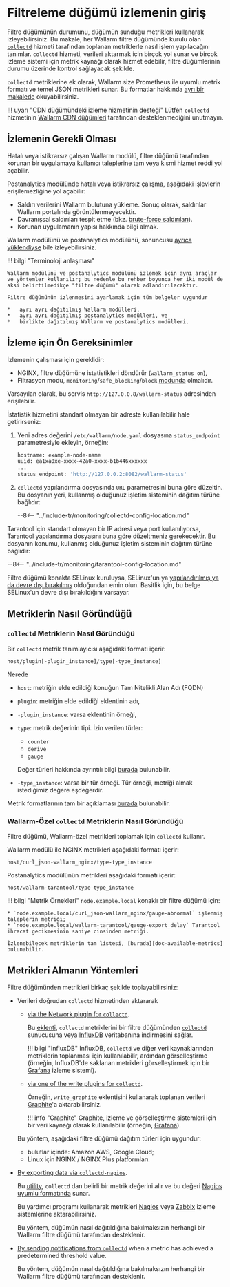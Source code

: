 [link-collectd]:            https://collectd.org/

[av-bruteforce]:            ../../attacks-vulns-list.md#bruteforce-attack
[doc-postanalitycs]:        ../installation-postanalytics-en.md

[link-collectd-naming]:     https://collectd.org/wiki/index.php/Naming_schema
[link-data-source]:         https://collectd.org/wiki/index.php/Data_source
[link-collectd-networking]: https://collectd.org/wiki/index.php/Networking_introduction
[link-influxdb]:            https://www.influxdata.com/products/influxdb-overview/
[link-grafana]:             https://grafana.com/
[link-graphite]:            https://github.com/graphite-project/graphite-web
[link-network-plugin]:      https://collectd.org/wiki/index.php/Plugin:Network
[link-write-plugins]:       https://collectd.org/wiki/index.php/Table_of_Plugins
[link-collectd-nagios]:     https://collectd.org/wiki/index.php/Collectd-nagios
[link-nagios]:              https://www.nagios.org/
[link-zabbix]:              https://www.zabbix.com/
[link-nagios-format]:       https://nagios-plugins.org/doc/guidelines.html#AEN200
[link-selinux]:             https://www.redhat.com/en/topics/linux/what-is-selinux

[doc-available-metrics]:    available-metrics.md
[doc-network-plugin]:       fetching-metrics.md#exporting-metrics-via-the-collectd-network-plugin
[doc-write-plugins]:        fetching-metrics.md#exporting-metrics-via-the-collectd-write-plugins
[doc-collectd-nagios]:      fetching-metrics.md#exporting-metrics-using-the-collectd-nagios-utility
[doc-collectd-notices]:     fetching-metrics.md#sending-notifications-from-collectd

[doc-selinux]:  ../configure-selinux.md

# Filtreleme düğümü izlemenin giriş

Filtre düğümünün durumunu, düğümün sunduğu metrikleri kullanarak izleyebilirsiniz. Bu makale, her Wallarm filtre düğümünde kurulu olan [`collectd`][link-collectd] hizmeti tarafından toplanan metriklerle nasıl işlem yapılacağını tanımlar. `collectd` hizmeti, verileri aktarmak için birçok yol sunar ve birçok izleme sistemi için metrik kaynağı olarak hizmet edebilir, filtre düğümlerinin durumu üzerinde kontrol sağlayacak şekilde.

`collectd` metriklerine ek olarak, Wallarm size Prometheus ile uyumlu metrik formatı ve temel JSON metrikleri sunar. Bu formatlar hakkında [ayrı bir makalede](../configure-statistics-service.md) okuyabilirsiniz.

!!! uyarı "CDN düğümündeki izleme hizmetinin desteği"
    Lütfen `collectd` hizmetinin [Wallarm CDN düğümleri](../../installation/cdn-node.md) tarafından desteklenmediğini unutmayın.

##  İzlemenin Gerekli Olması

Hatalı veya istikrarsız çalışan Wallarm modülü, filtre düğümü tarafından korunan bir uygulamaya kullanıcı taleplerine tam veya kısmi hizmet reddi yol açabilir.

Postanalytics modülünde hatalı veya istikrarsız çalışma, aşağıdaki işlevlerin erişilemezliğine yol açabilir:
*   Saldırı verilerini Wallarm bulutuna yükleme. Sonuç olarak, saldırılar Wallarm portalında görüntülenmeyecektir.
*   Davranışsal saldırıları tespit etme (bkz. [brute-force saldırıları][av-bruteforce]).
*   Korunan uygulamanın yapısı hakkında bilgi almak.

Wallarm modülünü ve postanalytics modülünü, sonuncusu [ayrıca yüklendiyse][doc-postanalitycs] bile izleyebilirsiniz.



!!! bilgi "Terminoloji anlaşması"

    Wallarm modülünü ve postanalytics modülünü izlemek için aynı araçlar ve yöntemler kullanılır; bu nedenle bu rehber boyunca her iki modül de aksi belirtilmedikçe "filtre düğümü" olarak adlandırılacaktır.
    
    Filtre düğümünün izlenmesini ayarlamak için tüm belgeler uygundur

    *   ayrı ayrı dağıtılmış Wallarm modülleri,
    *   ayrı ayrı dağıtılmış postanalytics modülleri, ve
    *   birlikte dağıtılmış Wallarm ve postanalytics modülleri.


##  İzleme için Ön Gereksinimler

İzlemenin çalışması için gereklidir:
* NGINX, filtre düğümüne istatistikleri döndürür (`wallarm_status on`),
* Filtrasyon modu, `monitoring`/`safe_blocking`/`block` [modunda](../configure-wallarm-mode.md#available-filtration-modes) olmalıdır.
  
Varsayılan olarak, bu servis `http://127.0.0.8/wallarm-status` adresinden erişilebilir.

İstatistik hizmetini standart olmayan bir adreste kullanılabilir hale getirirseniz:

1. Yeni adres değerini `/etc/wallarm/node.yaml` dosyasına `status_endpoint` parametresiyle ekleyin, örneğin:

    ```bash
    hostname: example-node-name
    uuid: ea1xa0xe-xxxx-42a0-xxxx-b1b446xxxxxx
    ...
    status_endpoint: 'http://127.0.0.2:8082/wallarm-status'
    ```
1. `collectd` yapılandırma dosyasında `URL` parametresini buna göre düzeltin. Bu dosyanın yeri, kullanmış olduğunuz işletim sisteminin dağıtım türüne bağlıdır:

    --8<-- "../include-tr/monitoring/collectd-config-location.md"

Tarantool için standart olmayan bir IP adresi veya port kullanılıyorsa, Tarantool yapılandırma dosyasını buna göre düzeltmeniz gerekecektir. Bu dosyanın konumu, kullanmış olduğunuz işletim sisteminin dağıtım türüne bağlıdır:

--8<-- "../include-tr/monitoring/tarantool-config-location.md"

Filtre düğümü konakta SELinux kuruluysa, SELinux'un ya [yapılandırılmış ya da devre dışı bırakılmış][doc-selinux] olduğundan emin olun. Basitlik için, bu belge SELinux'un devre dışı bırakıldığını varsayar.

##  Metriklerin Nasıl Göründüğü

### `collectd` Metriklerin Nasıl Göründüğü

Bir `collectd` metrik tanımlayıcısı aşağıdaki formatı içerir:

```
host/plugin[-plugin_instance]/type[-type_instance]
```

Nerede
*   `host`: metriğin elde edildiği konuğun Tam Nitelikli Alan Adı (FQDN)
*   `plugin`: metriğin elde edildiği eklentinin adı,
*   `-plugin_instance`: varsa eklentinin örneği,
*   `type`: metrik değerinin tipi. İzin verilen türler:
    *   `counter`
    *   `derive`
    *   `gauge` 
    
    Değer türleri hakkında ayrıntılı bilgi [burada][link-data-source] bulunabilir.

*   `-type_instance`: varsa bir tür örneği. Tür örneği, metriği almak istediğimiz değere eşdeğerdir.

Metrik formatlarının tam bir açıklaması [burada][link-collectd-naming] bulunabilir.

### Wallarm-Özel `collectd` Metriklerin Nasıl Göründüğü

Filtre düğümü, Wallarm-özel metrikleri toplamak için `collectd` kullanır.

Wallarm modülü ile NGINX metrikleri aşağıdaki formatı içerir:

```
host/curl_json-wallarm_nginx/type-type_instance
```

Postanalytics modülünün metrikleri aşağıdaki formatı içerir:

```
host/wallarm-tarantool/type-type_instance
```


!!! bilgi "Metrik Örnekleri"
    `node.example.local` konaklı bir filtre düğümü için:

    * `node.example.local/curl_json-wallarm_nginx/gauge-abnormal` işlenmiş taleplerin metriği;
    * `node.example.local/wallarm-tarantool/gauge-export_delay` Tarantool ihracat gecikmesinin saniye cinsinden metriği.
    
    İzlenebilecek metriklerin tam listesi, [burada][doc-available-metrics] bulunabilir.


##  Metrikleri Almanın Yöntemleri

Filtre düğümünden metrikleri birkaç şekilde toplayabilirsiniz:
*   Verileri doğrudan `collectd` hizmetinden aktararak
    *   [via the Network plugin for `collectd`][doc-network-plugin].
    
        Bu [eklenti][link-network-plugin], `collectd` metriklerini bir filtre düğümünden [`collectd`][link-collectd-networking] sunucusuna veya [InfluxDB][link-influxdb] veritabanına indirmesini sağlar.
        
        
        !!! bilgi "InfluxDB"
            InfluxDB, `collectd` ve diğer veri kaynaklarından metriklerin toplanması için kullanılabilir, ardından görselleştirme (örneğin, InfluxDB'de saklanan metrikleri görselleştirmek için bir [Grafana][link-grafana] izleme sistemi).
        
    *   [via one of the write plugins for `collectd`][doc-write-plugins].
  
        Örneğin, `write_graphite` eklentisini kullanarak toplanan verileri [Graphite][link-graphite]'a aktarabilirsiniz.
  
        
        !!! info "Graphite"
            Graphite, izleme ve görselleştirme sistemleri için bir veri kaynağı olarak kullanılabilir (örneğin, [Grafana][link-grafana]).
        
  
    Bu yöntem, aşağıdaki filtre düğümü dağıtım türleri için uygundur:

    *   bulutlar içinde: Amazon AWS, Google Cloud;
    *   Linux için NGINX / NGINX Plus platformları.

*   [By exporting data via `collectd-nagios`][doc-collectd-nagios].
  
    Bu [utility][link-collectd-nagios], `collectd` dan belirli bir metrik değerini alır ve bu değeri [Nagios uyumlu formatında][link-nagios-format] sunar.
  
    Bu yardımcı programı kullanarak metrikleri [Nagios][link-nagios] veya [Zabbix][link-zabbix] izleme sistemlerine aktarabilirsiniz.
  
    Bu yöntem, düğümün nasıl dağıtıldığına bakılmaksızın herhangi bir Wallarm filtre düğümü tarafından desteklenir.
  
*   [By sending notifications from `collectd`][doc-collectd-notices] when a metric has achieved a predetermined threshold value.

    Bu yöntem, düğümün nasıl dağıtıldığına bakılmaksızın herhangi bir Wallarm filtre düğümü tarafından desteklenir.